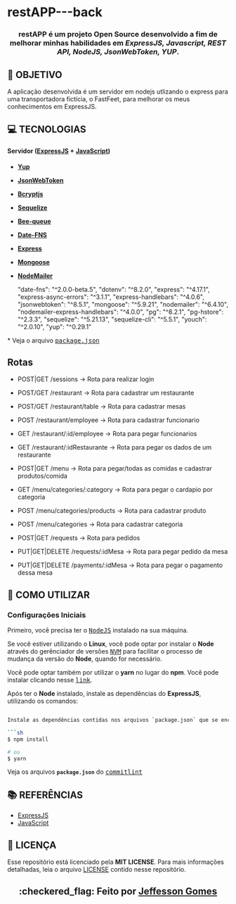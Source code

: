 # restAPP---back


<h3 align="center">

restAPP é um projeto **Open Source** desenvolvido a fim de melhorar minhas habilidades em ***ExpressJS, Javascript, REST API, NodeJS, JsonWebToken, YUP***.

</h3>

## **:rocket: OBJETIVO**

A aplicação desenvolvida é um servidor em nodejs utlizando o express para uma transportadora fictícia, o FastFeet, para melhorar os meus conhecimentos em ExpressJS.

## **:computer: TECNOLOGIAS**


#### **Servidor** ([ExpressJS][expressjs] + [JavaScript][javascript])

  - **[Yup][yup]**
  - **[JsonWebToken][jsonwebtoken]**
  - **[Bcryptjs][bcryptjs]**
  - **[Sequelize][sequelize]**
  - **[Bee-queue](https://github.com/bee-queue/bee-queue)**
  - **[Date-FNS](https://date-fns.org/)**
  - **[Express](https://expressjs.com/)**
  - **[Mongoose](https://mongoosejs.com/)**
  - **[NodeMailer](https://nodemailer.com/about/)**
  
    "date-fns": "^2.0.0-beta.5",
    "dotenv": "^8.2.0",
    "express": "^4.17.1",
    "express-async-errors": "^3.1.1",
    "express-handlebars": "^4.0.6",
    "jsonwebtoken": "^8.5.1",
    "mongoose": "^5.9.21",
    "nodemailer": "^6.4.10",
    "nodemailer-express-handlebars": "^4.0.0",
    "pg": "^8.2.1",
    "pg-hstore": "^2.3.3",
    "sequelize": "^5.21.13",
    "sequelize-cli": "^5.5.1",
    "youch": "^2.0.10",
    "yup": "^0.29.1"

  \* Veja o arquivo <kbd>[package.json](./sources/website/package.json)</kbd>

## Rotas

- POST|GET        /sessions -> Rota para realizar login

- POST/GET        /restaurant -> Rota para cadastrar um restaurante

- POST/GET        /restaurant/table -> Rota para cadastrar mesas

- POST       /restaurant/employee -> Rota para cadastrar funcionario

- GET        /restaurant/:id/employee -> Rota para pegar funcionarios 

- GET             /restaurant/:idRestaurante -> Rota para pegar os dados de um restaurante

- POST|GET        /menu -> Rota para pegar/todas as comidas e cadastrar produtos/comida

- GET             /menu/categories/:category -> Rota para pegar o cardapio por categoria

- POST            /menu/categories/products -> Rota para cadastrar produto

- POST            /menu/categories -> Rota para cadastrar categoria

- POST|GET        /requests -> Rota para pedidos

- PUT|GET|DELETE  /requests/:idMesa -> Rota para pegar pedido da mesa

- PUT|GET|DELETE  /payments/:idMesa -> Rota para pegar o pagamento dessa mesa


## **:wine_glass: COMO UTILIZAR**

### Configurações Iniciais

Primeiro, você precisa ter o <kbd>[NodeJS](https://nodejs.org/en/download/)</kbd> instalado na sua máquina. 

Se você estiver utilizando o **Linux**, você pode optar por instalar o **Node** através do gerênciador de versões <kbd>[NVM](https://github.com/nvm-sh/nvm)</kbd> para facilitar o processo de mudança da versão do **Node**, quando for necessário.

Você pode optar também por utilizar o **yarn** no lugar do **npm**. Você pode instalar clicando nesse <kbd>[link](https://classic.yarnpkg.com/en/docs/install/#debian-stable)</kbd>.

Após ter o **Node** instalado, instale as dependências do **ExpressJS**, utilizando os comandos:

```sh

Instale as dependências contidas nos arquivos `package.json` que se encontram na raíz do repositório (para o gerenciamento de commits). Para instalar as dependências, basta abrir o terminal no diretório e digitar o comando:

```sh
$ npm install

# ou
$ yarn
```

Veja os arquivos **`package.json`** do <kbd>[commitlint](./package.json)</kbd>


## **:books: REFERÊNCIAS**

- [ExpressJS](https://expressjs.com/en/api.html)
- [JavaScript](https://devdocs.io/javascript/)

## **:page_with_curl: LICENÇA**

Esse repositório está licenciado pela **MIT LICENSE**. Para mais informações detalhadas, leia o arquivo [LICENSE](./LICENSE) contido nesse repositório. 

<h2 align="center">:checkered_flag: Feito por <a href="https://www.linkedin.com/in/jeffesson-gomes-2b36911aa/">Jeffesson Gomes</a></h2>


<!-- Techs -->

[yup]: https://github.com/jquense/yup

[javascript]: https://devdocs.io/javascript/

[jsonwebtoken]: https://jwt.io/introduction/

[expressjs]: https://devdocs.io/express/

[bcryptjs]: https://openbase.io/js/bcryptjs/documentation

[Sequelize]: https://sequelize.org/master/manual/getting-started.html

